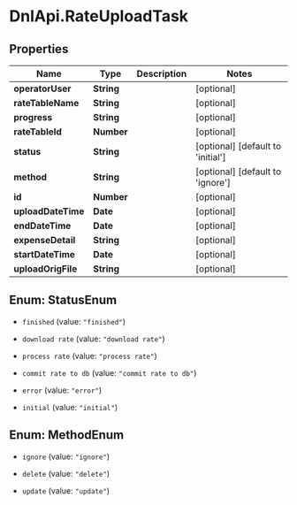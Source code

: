 # DnlApi.RateUploadTask

## Properties
Name | Type | Description | Notes
------------ | ------------- | ------------- | -------------
**operatorUser** | **String** |  | [optional] 
**rateTableName** | **String** |  | [optional] 
**progress** | **String** |  | [optional] 
**rateTableId** | **Number** |  | [optional] 
**status** | **String** |  | [optional] [default to &#39;initial&#39;]
**method** | **String** |  | [optional] [default to &#39;ignore&#39;]
**id** | **Number** |  | [optional] 
**uploadDateTime** | **Date** |  | [optional] 
**endDateTime** | **Date** |  | [optional] 
**expenseDetail** | **String** |  | [optional] 
**startDateTime** | **Date** |  | [optional] 
**uploadOrigFile** | **String** |  | [optional] 


<a name="StatusEnum"></a>
## Enum: StatusEnum


* `finished` (value: `"finished"`)

* `download rate` (value: `"download rate"`)

* `process rate` (value: `"process rate"`)

* `commit rate to db` (value: `"commit rate to db"`)

* `error` (value: `"error"`)

* `initial` (value: `"initial"`)




<a name="MethodEnum"></a>
## Enum: MethodEnum


* `ignore` (value: `"ignore"`)

* `delete` (value: `"delete"`)

* `update` (value: `"update"`)




